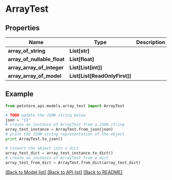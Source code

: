 # ArrayTest


## Properties
Name | Type | Description | Notes
------------ | ------------- | ------------- | -------------
**array_of_string** | **List[str]** |  | [optional] 
**array_of_nullable_float** | **List[float]** |  | [optional] 
**array_array_of_integer** | **List[List[int]]** |  | [optional] 
**array_array_of_model** | **List[List[ReadOnlyFirst]]** |  | [optional] 

## Example

```python
from petstore_api.models.array_test import ArrayTest

# TODO update the JSON string below
json = "{}"
# create an instance of ArrayTest from a JSON string
array_test_instance = ArrayTest.from_json(json)
# print the JSON string representation of the object
print ArrayTest.to_json()

# convert the object into a dict
array_test_dict = array_test_instance.to_dict()
# create an instance of ArrayTest from a dict
array_test_from_dict = ArrayTest.from_dict(array_test_dict)
```
[[Back to Model list]](../README.md#documentation-for-models) [[Back to API list]](../README.md#documentation-for-api-endpoints) [[Back to README]](../README.md)


